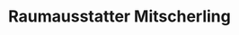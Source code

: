 ---
title: "Raumausstatter Mitscherling"
url: /grossharthau/raumausstatter-mitscherling/
shop: Raumausstattung
---